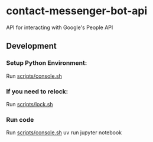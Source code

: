 # contact-messenger-bot-api

API for interacting with Google's People API

## Development

### Setup Python Environment:

Run [scripts/console.sh](../scripts/console.sh)

### If you need to relock:

Run [scripts/lock.sh](../scripts/lock.sh)

### Run code

Run [scripts/console.sh](../scripts/console.sh) uv run jupyter notebook
